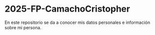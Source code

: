 # 2025-FP-CamachoCristopher
En este repositorio se da a conocer mis datos personales e información sobre mi persona.
